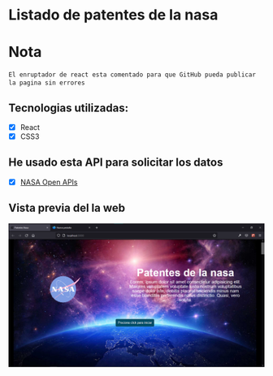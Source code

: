 # Listado de patentes de la nasa

# Nota

    El enruptador de react esta comentado para que GitHub pueda publicar la pagina sin errores

## Tecnologias utilizadas:

- [x] React
- [x] CSS3

## He usado esta API para solicitar los datos

- [x] [NASA Open APIs](https://api.nasa.gov/ "NASA Open APIs")

## Vista previa del la web

![Vista Previa](./src/assets/vista-previa.png "Vista previa")
